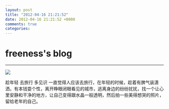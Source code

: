 ```yaml
---
layout: post
title: "2012-04-16 21:21:52"
date: 2012-04-16 21:21:52 +0800
comments: true
categories: 
---
```


# freeness's blog

----------

![](http://okqmqrbgo.bkt.clouddn.com/201204162121521.jpg)

>
趁年轻 去旅行 多见识 一直觉得人应该去旅行，在年轻的时候，趁着有脾气装潇洒，有本钱耍个性，离开睁眼闭眼看见的城市，逃离身边的纷纷扰扰，找一个让心里安静和干净的地方，让自己变得跟水晶一般透明，然后拍一些美得想哭的照片，留给老年的自己。